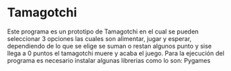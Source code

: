 # Tamagotchi
Este programa es un prototipo de Tamagotchi en el cual se pueden seleccionar 3 opciones las cuales son alimentar, jugar y esperar, dependiendo de lo que se elige se suman o restan algunos punto y sise llega a 0 puntos el tamagotchi muere y acaba el juego.
Para la ejecución del programa es necesario instalar algunas librerias como lo son:
  Pygames
